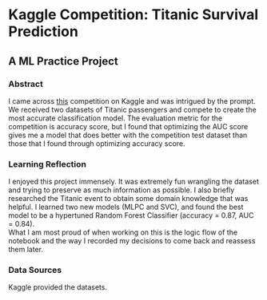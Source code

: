# Kaggle Competition: Titanic Survival Prediction
## A ML Practice Project
### Abstract
I came across [this](https://www.kaggle.com/competitions/titanic/overview) competition on Kaggle and was intrigued by the prompt. We received two datasets of Titanic passengers and compete to create the most accurate classification model. The evaluation metric for the competition is accuracy score, but I found that optimizing the AUC score gives me a model that does better with the competition test dataset than those that I found through optimizing accuracy score. 
### Learning Reflection
I enjoyed this project immensely. It was extremely fun wrangling the dataset and trying to preserve as much information as possible. I also briefly researched the Titanic event to obtain some domain knowledge that was helpful. I learned two new models (MLPC and SVC), and found the best model to be a hypertuned Random Forest Classifier (accuracy = 0.87, AUC = 0.84). <br>
What I am most proud of when working on this is the logic flow of the notebook and the way I recorded my decisions to come back and reassess them later.
### Data Sources
Kaggle provided the datasets. 

